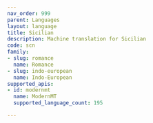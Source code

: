 ```yaml
---
nav_order: 999
parent: Languages
layout: language
title: Sicilian
description: Machine translation for Sicilian
code: scn
family:
- slug: romance
  name: Romance
- slug: indo-european
  name: Indo-European
supported_apis:
- id: modernmt
  name: ModernMT
  supported_language_count: 195

---
```


